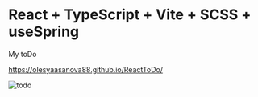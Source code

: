 # React + TypeScript + Vite + SCSS + useSpring

My toDo

<a href="https://olesyaasanova88.github.io/ReactToDo/">https://olesyaasanova88.github.io/ReactToDo/</a>

<img src="https://neiros.ru/images/b7cbaa616e26585d8e681d61a523687f.png" alt="todo">
